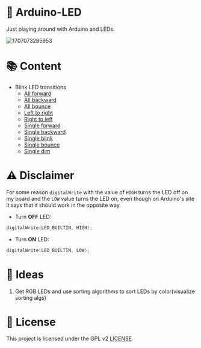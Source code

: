 # 🚨 Arduino-LED

Just playing around with Arduino and LEDs.

![1707073295953](https://github.com/Edveika/Arduino-LED/assets/113787144/224210dc-afc0-4b1b-9d4f-c1398ef482b0)

# 📚 Content

* Blink LED transitions
  * [All forward](https://github.com/Edveika/Arduino-LED/blob/main/AllForward/AllForward.md)
  * [All backward](https://github.com/Edveika/Arduino-LED/blob/main/AllBackward/AllBackward.md)
  * [All bounce](https://github.com/Edveika/Arduino-LED/blob/main/BounceAll/BounceAll.md)
  * [Left to right](https://github.com/Edveika/Arduino-LED/blob/main/LeftToRight/LeftToRight.md)
  * [Right to left](https://github.com/Edveika/Arduino-LED/blob/main/RightToLeft/RightToLeft.md)
  * [Single forward](https://github.com/Edveika/Arduino-LED/blob/main/SingleForward/SingleForward.md)
  * [Single backward](https://github.com/Edveika/Arduino-LED/blob/main/SingleBackward/SingleBackward.md)
  * [Single blink](https://github.com/Edveika/Arduino-LED/blob/main/SingleBlink/SingleBlink.md)
  * [Single bounce](https://github.com/Edveika/Arduino-LED/blob/main/SingleBounce/SingleBounce.md)
  * [Single dim](https://github.com/Edveika/Arduino-LED/blob/main/SingleDim/SingleDim.md)

# ⚠️ Disclaimer

For some reason `digitalWrite` with the value of `HIGH` turns the LED off on my board and the `LOW` value turns the LED on, even though on Arduino's site it says that it should work in the opposite way.

* Turn **OFF** LED:

```c++
digitalWrite(LED_BUILTIN, HIGH);
```
* Turn **ON** LED:

```c++
digitalWrite(LED_BUILTIN, LOW);
```

# 🧠 Ideas

1. Get RGB LEDs and use sorting algorithms to sort LEDs by color(visualize sorting algs)

# 📜 License

This project is licensed under the GPL v2 [LICENSE](LICENSE).
